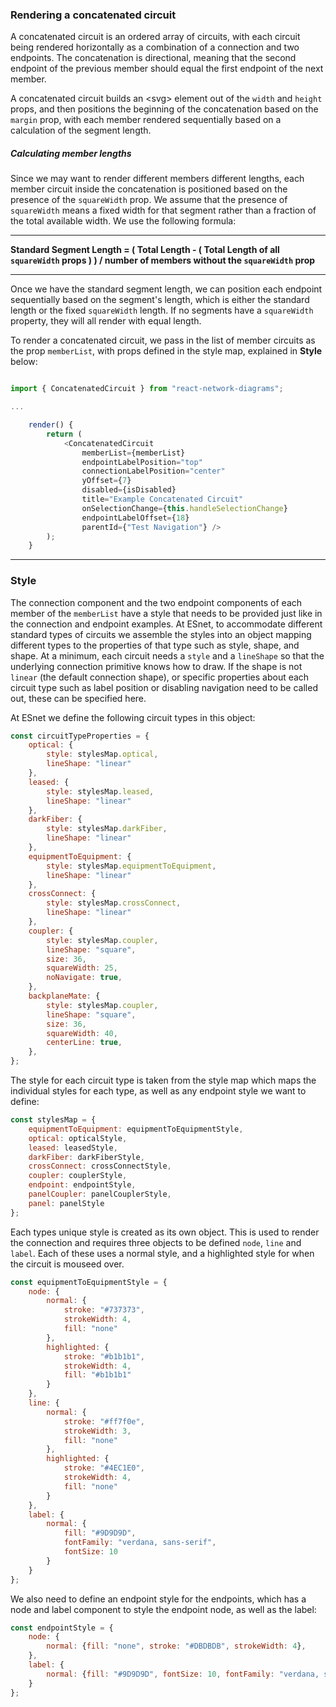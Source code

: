 ### Rendering a concatenated circuit

A concatenated circuit is an ordered array of circuits, with each circuit being rendered horizontally as a combination of a connection and two endpoints. The concatenation is directional, meaning that the second endpoint of the previous member should equal the first endpoint of the next member.

A concatenated circuit builds an \<svg\> element out of the `width` and `height` props, and then positions the beginning of the concatenation based on the `margin` prop, with each member rendered sequentially based on a calculation of the segment length.

##### Calculating member lengths

Since we may want to render different members different lengths, each member circuit inside the concatenation is positioned based on the presence of the `squareWidth` prop.  We assume that the presence of `squareWidth` means a fixed width for that segment rather than a fraction of the total available width. We use the following formula:

---
**Standard Segment Length = ( Total Length - ( Total Length of all `squareWidth` props ) ) / number of members without the `squareWidth` prop**

---

Once we have the standard segment length, we can position each endpoint sequentially based on the segment's length, which is either the standard length or the fixed `squareWidth` length.  If no segments have a `squareWidth` property, they will all render with equal length.

To render a concatenated circuit, we pass in the list of member circuits as the prop `memberList`, with props defined in the style map, explained in **Style** below:

```js

import { ConcatenatedCircuit } from "react-network-diagrams";

...

    render() {
        return (
            <ConcatenatedCircuit
                memberList={memberList}
                endpointLabelPosition="top"
                connectionLabelPosition="center"
                yOffset={7}
                disabled={isDisabled}
                title="Example Concatenated Circuit"
                onSelectionChange={this.handleSelectionChange}
                endpointLabelOffset={18}
                parentId={"Test Navigation"} />
        );
    }

```

___

### Style

The connection component and the two endpoint components of each member of the `memberList` have a style that needs to be provided just like in the connection and endpoint examples. At ESnet, to accommodate different standard types of circuits we assemble the styles into an object mapping different types to the properties of that type such as style, shape, and shape. At a minimum, each circuit needs a `style` and a `lineShape` so that the underlying connection primitive knows how to draw.  If the shape is not `linear` (the default connection shape), or specific properties about each circuit type such as label position or disabling navigation need to be called out, these can be specified here.

At ESnet we define the following circuit types in this object:

```js
const circuitTypeProperties = {
    optical: {
        style: stylesMap.optical,
        lineShape: "linear"
    },
    leased: {
        style: stylesMap.leased,
        lineShape: "linear"
    },
    darkFiber: {
        style: stylesMap.darkFiber,
        lineShape: "linear"
    },
    equipmentToEquipment: {
        style: stylesMap.equipmentToEquipment,
        lineShape: "linear"
    },
    crossConnect: {
        style: stylesMap.crossConnect,
        lineShape: "linear"
    },
    coupler: {
        style: stylesMap.coupler,
        lineShape: "square",
        size: 36,
        squareWidth: 25,
        noNavigate: true,
    },
    backplaneMate: {
        style: stylesMap.coupler,
        lineShape: "square",
        size: 36,
        squareWidth: 40,
        centerLine: true,
    },
};
```

The style for each circuit type is taken from the style map which maps the individual styles for each type, as well as any endpoint style we want to define:

```js
const stylesMap = {
	equipmentToEquipment: equipmentToEquipmentStyle,
	optical: opticalStyle,
	leased: leasedStyle,
	darkFiber: darkFiberStyle,
	crossConnect: crossConnectStyle,
	coupler: couplerStyle,
	endpoint: endpointStyle,
	panelCoupler: panelCouplerStyle,
	panel: panelStyle
};
```

Each types unique style is created as its own object.  This is used to render the connection and requires three objects to be defined `node`, `line` and `label`.  Each of these uses a normal style, and a highlighted style for when the circuit is mouseed over.

```js
const equipmentToEquipmentStyle = {
	node: {
		normal: {
			stroke: "#737373",
			strokeWidth: 4,
			fill: "none"
		},
		highlighted: {
			stroke: "#b1b1b1",
			strokeWidth: 4,
			fill: "#b1b1b1"
		}
	},
	line: {
		normal: {
			stroke: "#ff7f0e",
			strokeWidth: 3,
			fill: "none"
		},
		highlighted: {
			stroke: "#4EC1E0",
			strokeWidth: 4,
			fill: "none"
		}
	},
	label: {
		normal: {
			fill: "#9D9D9D",
			fontFamily: "verdana, sans-serif",
			fontSize: 10
		}
	}
};
```

We also need to define an endpoint style for the endpoints, which has a node and label component to style the endpoint node, as well as the label:

```js
const endpointStyle = {
	node: {
		normal: {fill: "none", stroke: "#DBDBDB", strokeWidth: 4},
	},
	label: {
		normal: {fill: "#9D9D9D", fontSize: 10, fontFamily: "verdana, sans-serif"},
	}
};
```